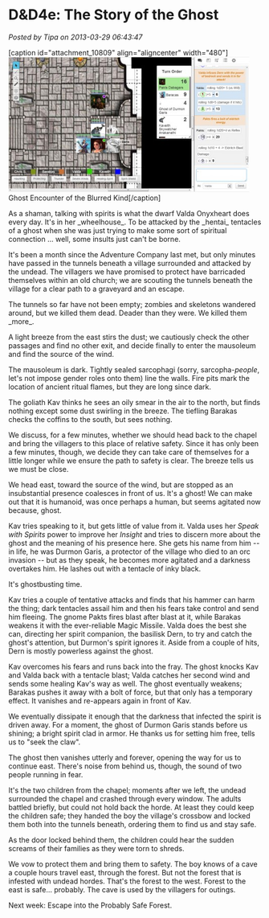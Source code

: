 # D&D4e: The Story of the Ghost

*Posted by Tipa on 2013-03-29 06:43:47*

[caption id="attachment\_10809" align="aligncenter" width="480"][![Ghost Encounter of the Blurred Kind](../../../uploads/2013/03/chrome-2013-03-28-22-13-50-43-480x269.jpg)](../../../uploads/2013/03/chrome-2013-03-28-22-13-50-43.jpg) Ghost Encounter of the Blurred Kind[/caption]

As a shaman, talking with spirits is what the dwarf Valda Onyxheart does every day. It's in her \_wheelhouse\_. To be attacked by the \_hentai\_ tentacles of a ghost when she was just trying to make some sort of spiritual connection ... well, some insults just can't be borne.

It's been a month since the Adventure Company last met, but only minutes have passed in the tunnels beneath a village surrounded and attacked by the undead. The villagers we have promised to protect have barricaded themselves within an old church; we are scouting the tunnels beneath the village for a clear path to a graveyard and an escape.

The tunnels so far have not been empty; zombies and skeletons wandered around, but we killed them dead. Deader than they were. We killed them \_more\_.

A light breeze from the east stirs the dust; we cautiously check the other passages and find no other exit, and decide finally to enter the mausoleum and find the source of the wind.

The mausoleum is dark. Tightly sealed sarcophagi (sorry, sarcopha-*people*, let's not impose gender roles onto them) line the walls. Fire pits mark the location of ancient ritual flames, but they are long since dark.

The goliath Kav thinks he sees an oily smear in the air to the north, but finds nothing except some dust swirling in the breeze. The tiefling Barakas checks the coffins to the south, but sees nothing.

We discuss, for a few minutes, whether we should head back to the chapel and bring the villagers to this place of relative safety. Since it has only been a few minutes, though, we decide they can take care of themselves for a little longer while we ensure the path to safety is clear. The breeze tells us we must be close.

We head east, toward the source of the wind, but are stopped as an insubstantial presence coalesces in front of us. It's a ghost! We can make out that it is humanoid, was once perhaps a human, but seems agitated now because, ghost.

Kav tries speaking to it, but gets little of value from it. Valda uses her *Speak with Spirits* power to improve her *Insight* and tries to discern more about the ghost and the meaning of his presence here. She gets his name from him -- in life, he was Durmon Garis, a protector of the village who died to an orc invasion -- but as they speak, he becomes more agitated and a darkness overtakes him. He lashes out with a tentacle of inky black.

It's ghostbusting time.

Kav tries a couple of tentative attacks and finds that his hammer can harm the thing; dark tentacles assail him and then his fears take control and send him fleeing. The gnome Pakts fires blast after blast at it, while Barakas weakens it with the ever-reliable Magic Missile. Valda does the best she can, directing her spirit companion, the basilisk Dern, to try and catch the ghost's attention, but Durmon's spirit ignores it. Aside from a couple of hits, Dern is mostly powerless against the ghost.

Kav overcomes his fears and runs back into the fray. The ghost knocks Kav and Valda back with a tentacle blast; Valda catches her second wind and sends some healing Kav's way as well. The ghost eventually weakens; Barakas pushes it away with a bolt of force, but that only has a temporary effect. It vanishes and re-appears again in front of Kav.

We eventually dissipate it enough that the darkness that infected the spirit is driven away. For a moment, the ghost of Durmon Garis stands before us shining; a bright spirit clad in armor. He thanks us for setting him free, tells us to "seek the claw".



The ghost then vanishes utterly and forever, opening the way for us to continue east. There's noise from behind us, though, the sound of two people running in fear.

It's the two children from the chapel; moments after we left, the undead surrounded the chapel and crashed through every window. The adults battled briefly, but could not hold back the horde. At least they could keep the children safe; they handed the boy the village's crossbow and locked them both into the tunnels beneath, ordering them to find us and stay safe.

As the door locked behind them, the children could hear the sudden screams of their families as they were torn to shreds.

We vow to protect them and bring them to safety. The boy knows of a cave a couple hours travel east, through the forest. But not the forest that is infested with undead hordes. That's the forest to the west. Forest to the east is safe... probably. The cave is used by the villagers for outings.

Next week: Escape into the Probably Safe Forest.

